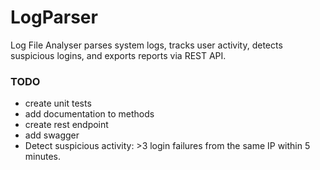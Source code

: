 # LogParser
Log File Analyser parses system logs, tracks user activity, detects suspicious logins, and exports reports via REST API.

### TODO
 - create unit tests
 - add documentation to methods
 - create rest endpoint
 - add swagger
 - Detect suspicious activity: >3 login failures from the same IP within 5 minutes.